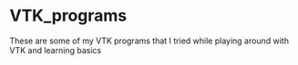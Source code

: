 # VTK_programs
These are some of my VTK programs that I tried while playing around with VTK and learning basics
